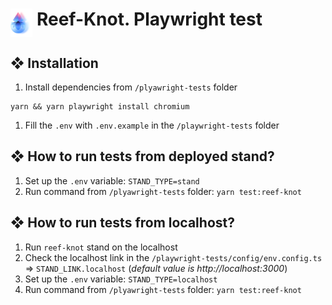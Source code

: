 # <img src="logo.svg" alt='Reef Knot logo' height='45' align='top'/> Reef-Knot. Playwright test 

## ❖ Installation
1. Install dependencies from `/plyawright-tests` folder
```
yarn && yarn playwright install chromium
```
1. Fill the `.env` with `.env.example` in the `/playwright-tests` folder

## ❖ How to run tests from deployed stand?
1. Set up the `.env` variable: `STAND_TYPE=stand`
2. Run command from `/plyawright-tests` folder: `yarn test:reef-knot`

## ❖ How to run tests from localhost?
1. Run `reef-knot` stand on the localhost
2. Check the localhost link in the `/playwright-tests/config/env.config.ts` => `STAND_LINK.localhost` (_default value is http://localhost:3000_)
3. Set up the `.env` variable: `STAND_TYPE=localhost`
4. Run command from `/plyawright-tests` folder: `yarn test:reef-knot`